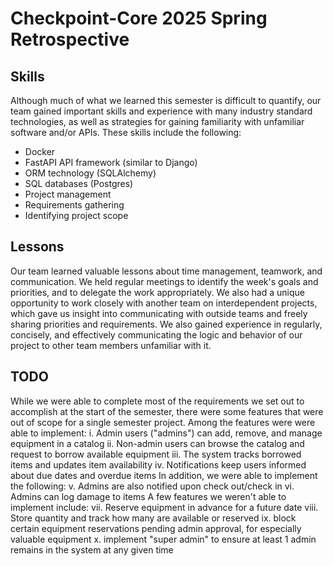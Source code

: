 # Checkpoint-Core 2025 Spring Retrospective

## Skills

Although much of what we learned this semester is difficult to quantify, our team gained important skills and experience with many industry standard technologies, as well as strategies for gaining familiarity with unfamiliar software and/or APIs. These skills include the following:

- Docker
- FastAPI API framework (similar to Django)
- ORM technology (SQLAlchemy)
- SQL databases (Postgres)
- Project management
- Requirements gathering
- Identifying project scope

## Lessons

Our team learned valuable lessons about time management, teamwork, and communication. We held regular meetings to identify the week's goals and priorities, and to delegate the work appropriately. We also had a unique opportunity to work closely with another team on interdependent projects, which gave us insight into communicating with outside teams and freely sharing priorities and requirements. We also gained experience in regularly, concisely, and effectively communicating the logic and behavior of our project to other team members unfamiliar with it.

## TODO

While we were able to complete most of the requirements we set out to accomplish at the start of the semester, there were some features that were out of scope for a single semester project. Among the features were were able to implement:
    i. Admin users ("admins") can add, remove, and manage equipment in a catalog
    ii.  Non-admin users can browse the catalog and request to borrow available equipment
    iii.  The system tracks borrowed items and updates item availability
    iv.  Notifications keep users informed about due dates and overdue items
In addition, we were able to implement the following:
    v. Admins are also notified upon check out/check in
    vi. Admins can log damage to items
A few features we weren't able to implement include:
    vii. Reserve equipment in advance for a future date
    viii. Store quantity and track how many are available or reserved
    ix. block certain equipment reservations pending admin approval, for especially valuable equipment
    x. implement "super admin" to ensure at least 1 admin remains in the system at any given time
